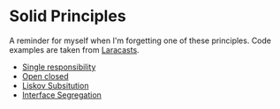 Solid Principles
================
A reminder for myself when I'm forgetting one of these principles. Code examples are taken from [Laracasts](https://laracasts.com).

- [Single responsibility](1-single-responsibility.md)
- [Open closed](2-open-closed.md)
- [Liskov Subsitution](3-liskov-substitution.md)
- [Interface Segregation](4-interface-segregation.md)
